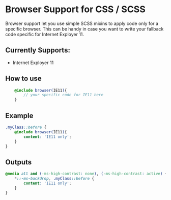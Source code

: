 # Browser Support for CSS / SCSS
Browser support let you use simple SCSS mixins to apply code only for a specific browser. This can be handy in case you want to write your fallback code specific for Internet Exployer 11. 

## Currently Supports:
- Internet Exployer 11

## How to use
```scss 
	@include browser(IE11){
		// your specific code for IE11 here
	}
```

## Example
```scss
.myClass::before {
	@include browser(IE11){
		content: 'IE11 only';
	}   
}
```

## Outputs
```css
@media all and (-ms-high-contrast: none), (-ms-high-contrast: active) {
	*::-ms-backdrop, .myClass::before {
		content: 'IE11 only';
	}
}
```